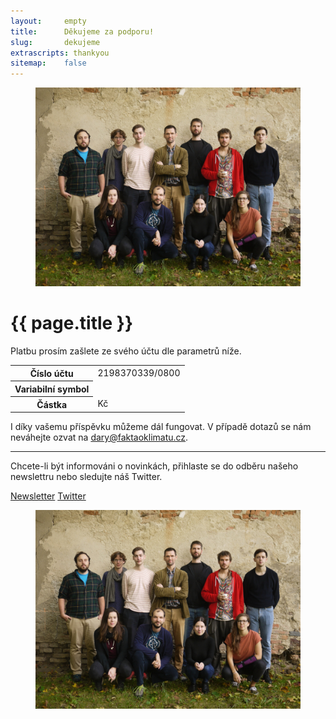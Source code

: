 ```yaml
---
layout:     empty
title:      Děkujeme za podporu!
slug:       dekujeme
extrascripts: thankyou
sitemap:    false
---
```

<div class="section">
    <div class="container clearfix">
        <figure class="d-none d-md-block float-right w-50 ml-4">
            <img src="/assets-local/team/fakta-tym.jpg" class="rounded w-100" alt="Jádro týmu Fakta o klimatu"/>
        </figure>
        <h1>{{ page.title }}</h1>
        <div class="payment-box">
            <p class="lead">Platbu prosím zašlete ze svého účtu dle parametrů níže.</p>
            <table id="payment-table" class="lead">
            <tr>
                <th>Číslo účtu</th>
                <td>2198370339/0800</td>
            </tr>
            <tr>
                <th>Variabilní symbol</th>
                <td id="vs"></td>
            </tr>
            <tr>
                <th>Částka</th>
                <td><span id="amount"></span> Kč</td>
            </tr>
            </table>
        </div>
        <p class="lead">I díky vašemu příspěvku můžeme dál fungovat. V případě dotazů se nám neváhejte ozvat na <a href="mailto:dary@faktaoklimatu.cz" title="Kontaktní adresa pro dárce">dary@faktaoklimatu.cz</a>.</p>
        <hr/>
        <p class="pb-2">Chcete-li být informováni o novinkách, přihlaste se do odběru našeho newslettru nebo sledujte náš Twitter.</p>
        <a href="{{ site.newsletter }}" target="_blank" class="btn btn-primary"><i class="fas fa-fw fa-envelope-open-text"></i> Newsletter</a>
        <a href="https://twitter.com/{{ site.twitter }}" target="_blank" class="btn btn-secondary"><i class="fab fa-fw fa-twitter"></i> Twitter</a>
        <figure class="d-md-none w-100 mt-2">
            <img src="/assets-local/team/fakta-tym.jpg" class="rounded w-100" alt="Jádro týmu Fakta o klimatu"/>
        </figure>
    </div>
</div>

